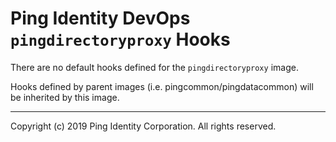 
# Ping Identity DevOps `pingdirectoryproxy` Hooks
There are no default hooks defined for the `pingdirectoryproxy` image.

Hooks defined by parent images (i.e. pingcommon/pingdatacommon)
will be inherited by this image.

---

Copyright (c)  2019 Ping Identity Corporation. All rights reserved.
